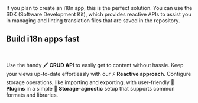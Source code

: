 <doc-header title="What is the SDK?" description="Extend the ecosystem with inlang’s SDK." button="Start building" link="/documentation/build-app">
</doc-header>

<br/>
<br/>

<doc-image src="https://cdn.jsdelivr.net/gh/inlang/monorepo/inlang/documentation/sdk/assets/sdk-image.png" alt="infografic"></doc-image>

If you plan to create an i18n app, this is the perfect solution. You can use the SDK (Software Development Kit), which provides reactive APIs to assist you in managing and linting translation files that are saved in the repository.

## Build i18n apps fast
<doc-features>
  <doc-feature color="#EBF0F4" title="🖊️  Reactive CRUD API" image="https://cdn.jsdelivr.net/gh/inlang/monorepo/inlang/documentation/sdk/assets/sdkDocCrudNew.png"></doc-feature>
  <doc-feature color="#EBF0F4" title="📂  No Storage complexity" image="https://cdn.jsdelivr.net/gh/inlang/monorepo/inlang/documentation/sdk/assets/sdkDocStorage.png"></doc-feature>
</doc-features>

<br/>


Use the handy 🖊️ **CRUD API** to easily get to content without hassle. Keep your views up-to-date effortlessly with our ⚡️ **Reactive approach**. Configure storage operations, like importing and exporting, with user-friendly 🧩 **Plugins** in a simple 📂 **Storage-agnostic** setup that supports common formats and libraries.

<br/>

